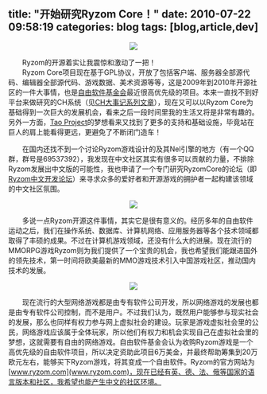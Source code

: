 title: "开始研究Ryzom Core！"
date: 2010-07-22 09:58:19
categories: blog
tags: [blog,article,dev]
---    
<div style="text-align:center;"><img src="http://blog.scorpionstudio.com/38.jpg" style="vertical-align:middle;"/></div><div style="text-align:center;"></div>      
    
　　Ryzom的开源着实让我震惊和激动了一把！  
　　Ryzom Core项目现在基于GPL协议，开放了包括客户端、服务器全部源代码、编辑器全部源代码、游戏数据、美术资源等等，这是2009年到2010年开源社区的一件大事情，也是[自由软件基金会](http://www.fsf.org/)最近很高优先级的项目。本来一直找不到好平台来做研究的CH系统（见[CH大事记系列文章]()），现在又可以以Ryzom Core为基础得到一次巨大的发展机会，看来之后一段时间里我的生活又将是非常有趣的。另外一方面，[Tao Project]()的梦想看来又找到了更多的支持和基础设施，毕竟站在巨人的肩上能看得更远，更避免了不断闭门造车！  
  
　　在国内还找不到一个讨论Ryzom游戏设计的及其Nel引擎的地方（有一个QQ群，群号是69537392），我发现在中文社区其实有很多可以贡献的力量，不排除Ryzom发展出中文版的可能性，我也申请了一个专门研究RyzomCore的论坛（即[Ryzom中文开发论坛](http://ryzomcn.5d6d.com/)）来寻求众多的爱好者和开源游戏的拥护者一起构建该领域的中文社区氛围。

<div style="text-align:center;"><img src="http://blog.scorpionstudio.com/37.jpg" style="vertical-align:middle;"/></div><div style="text-align:center;"></div>        

　　多说一点Ryzom开源这件事情，其实它是很有意义的。经历多年的自由软件运动之后，我们在操作系统、数据库、计算机网络、应用服务器等各个技术领域都取得了丰硕的成果。不过在计算机游戏领域，还没有什么大的进展。现在流行的MMORPG游戏Ryzom则为我们提供了一个宝贵的机会，我也希望我们能跟进国外的领先技术，第一时间将欧美最新的MMO游戏技术引入中国游戏社区，推动国内技术的发展。  
  
<div style="text-align:center;"><img src="http://blog.scorpionstudio.com/41.jpg" style="vertical-align:middle;"/></div><div style="text-align:center;"></div>          
  
　　现在流行的大型网络游戏都是由专有软件公司开发，所以网络游戏的发展也都是由专有软件公司控制，而不是用户。不过我们认为，既然用户能够参与现实社会的发展，那么也同样有权力参与网上虚拟社会的建设。玩家是游戏虚拟社会里的公民，网络游戏应该属于全体玩家，所以他们有权力和机会实现自己在虚拟社会里的梦想，这就需要有自由的网络游戏。自由软件基金会认为收购Ryzom游戏是一个高优先级的自由软件项目，所以决定资助此项目6万美金，并最终帮助筹集到20万欧元左右，能够买下Ryzom游戏，将其变成一个自由软件。Ryzom的官方网站为[www.ryzom.com](www.ryzom.com)，现在已经有英、德、法、俄等国家的语言版本和社区，我希望也能产生中文的社区环境。
